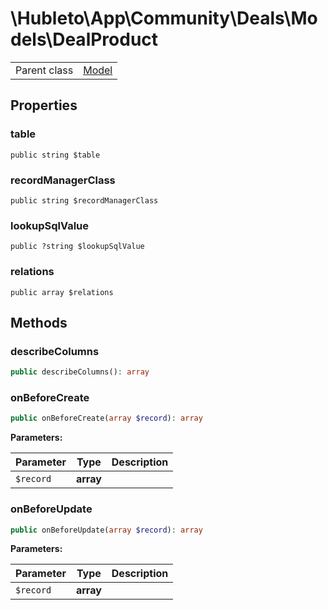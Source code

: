 
# \Hubleto\App\Community\Deals\Models\DealProduct
<table class='table-default dense'>
<tr><td>Parent class</td><td><a href="../../../../Erp/Model">Model</a></td></tr></table>


## Properties

### table

`public string $table`


### recordManagerClass

`public string $recordManagerClass`


### lookupSqlValue

`public ?string $lookupSqlValue`


### relations

`public array $relations`


## Methods

### describeColumns

```php
public describeColumns(): array
```


### onBeforeCreate

```php
public onBeforeCreate(array $record): array
```

**Parameters:**

| Parameter | Type      | Description |
|-----------|-----------|-------------|
| `$record` | **array** |             |


### onBeforeUpdate

```php
public onBeforeUpdate(array $record): array
```

**Parameters:**

| Parameter | Type      | Description |
|-----------|-----------|-------------|
| `$record` | **array** |             |

